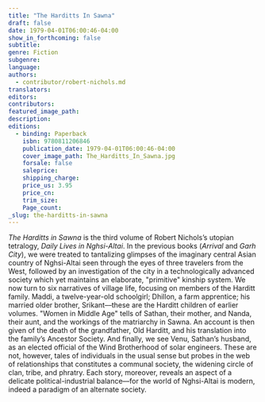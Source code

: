```yaml
---
title: "The Harditts In Sawna"
draft: false
date: 1979-04-01T06:00:46-04:00
show_in_forthcoming: false
subtitle:
genre: Fiction
subgenre:
language:
authors:
  - contributor/robert-nichols.md
translators:
editors:
contributors:
featured_image_path:
description:
editions:
  - binding: Paperback
    isbn: 9780811206846
    publication_date: 1979-04-01T06:00:46-04:00
    cover_image_path: The_Harditts_In_Sawna.jpg
    forsale: false
    saleprice:
    shipping_charge:
    price_us: 3.95
    price_cn:
    trim_size:
    Page_count:
_slug: the-harditts-in-sawna
---
```


_The Harditts in Sawna_ is the third volume of Robert Nichols’s utopian tetralogy, _Daily Lives in Nghsi-Altai_. In the previous books (_Arrival_ and _Garh City_), we were treated to tantalizing glimpses of the imaginary central Asian country of Nghsi-Altai seen through the eyes of three travelers from the West, followed by an investigation of the city in a technologically advanced society which yet maintains an elaborate, "primitive" kinship system. We now turn to six narratives of village life, focusing on members of the Harditt family. Maddi, a twelve-year-old schoolgirl; Dhillon, a farm apprentice; his married older brother, Srikant––these are the Harditt children of earlier volumes. "Women in Middle Age" tells of Sathan, their mother, and Nanda, their aunt, and the workings of the matriarchy in Sawna. An account is then given of the death of the grandfather, Old Harditt, and his translation into the family’s Ancestor Society. And finally, we see Venu, Sathan’s husband, as an elected official of the Wind Brotherhood of solar engineers. These are not, however, tales of individuals in the usual sense but probes in the web of relationships that constitutes a communal society, the widening circle of clan, tribe, and phratry. Each story, moreover, reveals an aspect of a delicate political-industrial balance––for the world of Nghsi-Altai is modern, indeed a paradigm of an alternate society.

